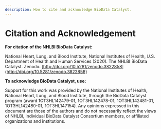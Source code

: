 ```yaml
---
description: How to cite and acknowledge BioData Catalyst.
---
```


# Citation and Acknowledgement

**For citation of the NHLBI BioData Catalyst:**

National Heart, Lung, and Blood Institute, National Institutes of Health, U.S. Department of Health and Human Services \(2020\). The NHLBI BioData Catalyst. Zenodo. [http://doi.org/10.5281/zenodo.3822858](http://doi.org/10.5281/zenodo.3822858)

**To acknowledge BioData Catalyst, use:**  
  
Support for this work was provided by the National Institutes of Health, National Heart, Lung, and Blood Institute, through the BioData Catalyst program \(award 1OT3HL142479-01, 1OT3HL142478-01, 1OT3HL142481-01, 1OT3HL142480-01, 1OT3HL147154\). Any opinions expressed in this document are those of the authors and do not necessarily reflect the views of NHLBI, individual BioData Catalyst Consortium members, or affiliated organizations and institutions.

